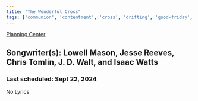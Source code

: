 ```yaml
---
title: "The Wonderful Cross"
tags: ['communion', 'contentment', 'cross', 'drifting', 'good-friday', 'gratitude', 'salvation', 'the-lords-table', 'were-you-there']
---
```


[Planning Center](https://services.planningcenteronline.com/songs/14505610)

## Songwriter(s): Lowell Mason, Jesse Reeves, Chris Tomlin, J. D. Walt, and Isaac Watts
### Last scheduled: Sept 22, 2024          

No Lyrics
